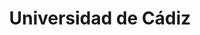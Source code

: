 ---
title: "Universidad de Cádiz"
external_link: "https://www.udc.es/es/covid-19/"
type: "andalucia"
file_title: "Información COVID"
file_link: "https://www.uca.es/wp-content/uploads/2020/06/FAQ-Planes-de-Contingencia-UCA-curso-2020-21.pdf"
---